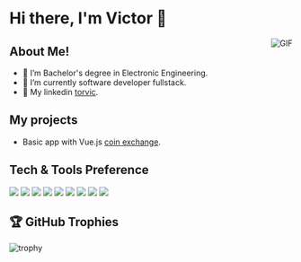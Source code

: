# Hi there, I'm Victor 👋


<img align="right" alt="GIF" src="https://i.pinimg.com/originals/e4/26/70/e426702edf874b181aced1e2fa5c6cde.gif"/>

## About Me!

- 👨 I’m Bachelor's degree in Electronic Engineering.
- 🌱 I’m currently software developer fullstack.
- 👨 My linkedin [torvic](https://www.linkedin.com/in/victor-salcedo-turpo-3171ab12a/).

## My projects
- Basic app with Vue.js [coin exchange](https://torvic-exchange.netlify.app).

## Tech & Tools Preference
<img src="https://img.shields.io/badge/-MongoDB-4DB33D?style=flat&logo=mongodb&logoColor=FFFFFF"> <img src="https://img.shields.io/badge/-Django-4DB33D?style=flat&logo=django&logoColor=FFFFFF"> 
<img src="https://img.shields.io/badge/-Node.js-3C873A?style=flat&logo=Node.js&logoColor=white"> 
<img src="https://img.shields.io/badge/-Express.js-787878?style=flat"> 
<img src="https://img.shields.io/badge/-React-000000?style=flat&logo=react&logoColor=00c8ff"> 
<img src="https://img.shields.io/badge/-Vue.js-4DB33D?style=flat&logo=vue.js&logoColor=white">
<img src="https://img.shields.io/badge/-JavaScript-eed718?style=flat&logo=javascript&logoColor=ffffff">
<img src = "https://img.shields.io/badge/-CSS3-1572B6?style=flat&logo=css3&logoColor=white">
<img src = "https://img.shields.io/badge/-HTML5-E34F26?style=flat&logo=html5&logoColor=white">
## 🏆 GitHub Trophies
![trophy](https://github-profile-trophy.vercel.app/?username=torvic&theme=alduin)



